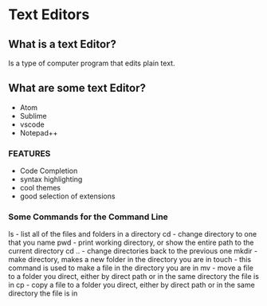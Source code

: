 
# Text Editors

## What is a text Editor?
 Is a type of computer program that edits plain text.
 
 ## What are some text Editor?
 - Atom
 - Sublime
 - vscode
 - Notepad++
 
 ### FEATURES
* Code Completion
* syntax highlighting
* cool themes
* good selection of extensions

### Some Commands for the Command Line
ls - list all of the files and folders in a directory
cd - change directory to one that you name
pwd - print working directory, or show the entire path to the current directory
cd .. - change directories back to the previous one
mkdir - make directory, makes a new folder in the directory you are in
touch - this command is used to make a file in the directory you are in
mv - move a file to a folder you direct, either by direct path or in the same directory the file is in
cp - copy a file to a folder you direct, either by direct path or in the same directory the file is in



